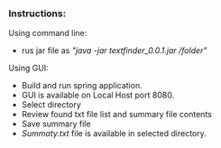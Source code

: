 ### **Instructions:**
Using command line:
- rus jar file as _"java -jar textfinder_0.0.1.jar /folder"_

Using GUI:

- Build and run spring application.
- GUI is available on Local Host port 8080.
- Select directory
- Review found txt file list and summary file contents
- Save summary file
- _Summaty.txt_ file is available in selected directory.